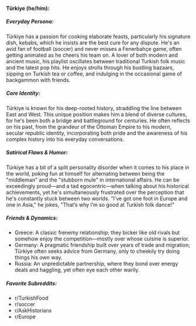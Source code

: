 #### Türkiye (he/him):

##### Everyday Persona:

Türkiye has a passion for cooking elaborate feasts, particularly his signature dish, kebabs, which he insists are the best cure for any dispute. He's an avid fan of football (soccer) and never misses a Fenerbahçe game, often getting animated as he cheers his team on. A lover of both modern and ancient music, his playlist oscillates between traditional Turkish folk music and the latest pop hits. He enjoys strolls through his bustling bazaars, sipping on Turkish tea or coffee, and indulging in the occasional game of backgammon with friends.

##### Core Identity:

Türkiye is known for his deep-rooted history, straddling the line between East and West. This unique position makes him a blend of diverse cultures, for he's been both a bridge and battleground for centuries. He often reflects on his past, from the grandeur of the Ottoman Empire to his modern, secular republic identity, incorporating both pride and the awareness of his complex history into his everyday conversations.

##### Satirical Flaws & Humor:

Türkiye has a bit of a split personality disorder when it comes to his place in the world, poking fun at himself for alternating between being the "middleman" and the "stubborn mule" in international affairs. He can be exceedingly proud—and a tad egocentric—when talking about his historical achievements, yet he's simultaneously frustrated over the perception that he's constantly stuck between two worlds. "I've got one foot in Europe and one in Asia," he jokes, "That’s why I’m so good at Turkish folk dance!"

##### Friends & Dynamics:

- Greece: A classic frenemy relationship; they bicker like old rivals but somehow enjoy the competition—mostly over whose cuisine is superior.
- Germany: A pragmatic friendship built over years of trade and migration; Türkiye often seeks advice from Germany, only to cheekily try doing things his own way.
- Russia: An unpredictable partnership, where they bond over energy deals and haggling, yet often eye each other warily.

##### Favorite Subreddits:

- r/TurkishFood
- r/soccer
- r/AskHistorians
- r/Europe